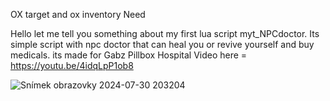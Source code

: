 OX target and ox inventory Need


Hello let me tell you something about  my first lua script myt_NPCdoctor.  Its simple script with npc doctor that can heal you or revive yourself and buy medicals.  its made for Gabz Pillbox Hospital
Video here = https://youtu.be/4idqLpP1ob8


![Snímek obrazovky 2024-07-30 203204](https://github.com/user-attachments/assets/5c9b7c32-b1fd-4138-b686-54de1de0089a)
